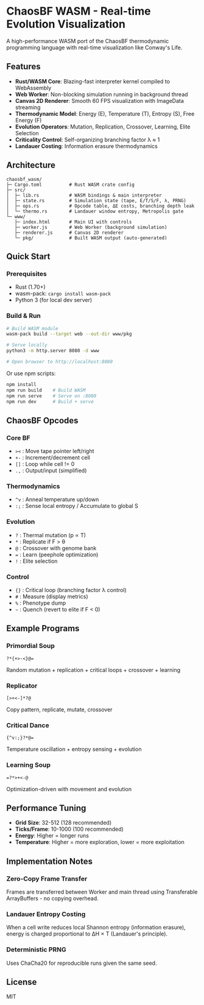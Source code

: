 # ChaosBF WASM - Real-time Evolution Visualization

A high-performance WASM port of the ChaosBF thermodynamic programming language with real-time visualization like Conway's Life.

## Features

- **Rust/WASM Core**: Blazing-fast interpreter kernel compiled to WebAssembly
- **Web Worker**: Non-blocking simulation running in background thread
- **Canvas 2D Renderer**: Smooth 60 FPS visualization with ImageData streaming
- **Thermodynamic Model**: Energy (E), Temperature (T), Entropy (S), Free Energy (F)
- **Evolution Operators**: Mutation, Replication, Crossover, Learning, Elite Selection
- **Criticality Control**: Self-organizing branching factor λ ≈ 1
- **Landauer Costing**: Information erasure thermodynamics

## Architecture

```
chaosbf_wasm/
├─ Cargo.toml          # Rust WASM crate config
├─ src/
│  ├─ lib.rs           # WASM bindings & main interpreter
│  ├─ state.rs         # Simulation state (tape, E/T/S/F, λ, PRNG)
│  ├─ ops.rs           # Opcode table, ΔE costs, branching depth leak
│  └─ thermo.rs        # Landauer window entropy, Metropolis gate
└─ www/
   ├─ index.html       # Main UI with controls
   ├─ worker.js        # Web Worker (background simulation)
   ├─ renderer.js      # Canvas 2D renderer
   └─ pkg/             # Built WASM output (auto-generated)
```

## Quick Start

### Prerequisites

- Rust (1.70+)
- wasm-pack: `cargo install wasm-pack`
- Python 3 (for local dev server)

### Build & Run

```bash
# Build WASM module
wasm-pack build --target web --out-dir www/pkg

# Serve locally
python3 -m http.server 8080 -d www

# Open browser to http://localhost:8080
```

Or use npm scripts:

```bash
npm install
npm run build    # Build WASM
npm run serve    # Serve on :8080
npm run dev      # Build + serve
```

## ChaosBF Opcodes

### Core BF
- `><` : Move tape pointer left/right
- `+-` : Increment/decrement cell
- `[]` : Loop while cell != 0
- `.,` : Output/input (simplified)

### Thermodynamics
- `^v` : Anneal temperature up/down
- `:;` : Sense local entropy / Accumulate to global S

### Evolution
- `?` : Thermal mutation (p ∝ T)
- `*` : Replicate if F > θ
- `@` : Crossover with genome bank
- `=` : Learn (peephole optimization)
- `!` : Elite selection

### Control
- `{}` : Critical loop (branching factor λ control)
- `#` : Measure (display metrics)
- `%` : Phenotype dump
- `~` : Quench (revert to elite if F < 0)

## Example Programs

### Primordial Soup
```
?*{+>-<}@=
```
Random mutation + replication + critical loops + crossover + learning

### Replicator
```
[>+<-]*?@
```
Copy pattern, replicate, mutate, crossover

### Critical Dance
```
{^v:;}?*@=
```
Temperature oscillation + entropy sensing + evolution

### Learning Soup
```
=?*>+<-@
```
Optimization-driven with movement and evolution

## Performance Tuning

- **Grid Size**: 32-512 (128 recommended)
- **Ticks/Frame**: 10-1000 (100 recommended)
- **Energy**: Higher = longer runs
- **Temperature**: Higher = more exploration, lower = more exploitation

## Implementation Notes

### Zero-Copy Frame Transfer
Frames are transferred between Worker and main thread using Transferable ArrayBuffers - no copying overhead.

### Landauer Entropy Costing
When a cell write reduces local Shannon entropy (information erasure), energy is charged proportional to ΔH × T (Landauer's principle).

### Deterministic PRNG
Uses ChaCha20 for reproducible runs given the same seed.

## License

MIT
